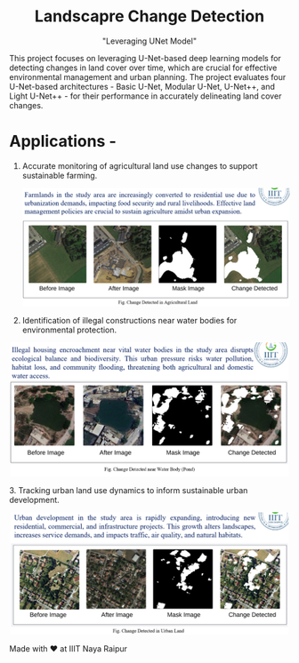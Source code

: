
 
<H1 align =center>Landscapre Change Detection </H1>
<p align =center>"Leveraging UNet Model"</p>
<p align="center">
<!--   <img width="200" src="images/Screenshot 2023-04-16 at 12.08.12 PM.png" alt="Material Bread logo"> -->
</p>

This project focuses on leveraging U-Net-based deep learning models for detecting changes in land cover over time, which are crucial for effective environmental management and urban planning.
The project evaluates four U-Net-based architectures - Basic U-Net, Modular U-Net, U-Net++, and Light U-Net++ - for their performance in accurately delineating land cover changes.

# Applications - 

1. Accurate monitoring of agricultural land use changes to support sustainable farming.
   <p align ="center" > <img width="500" src="images/1.png" alt="hjg"></p>
2.	Identification of illegal constructions near water bodies for environmental protection.
   <p align ="center" > <img width="500" src="images/2.png" alt="hjg"></p>
3.	Tracking urban land use dynamics to inform sustainable urban development.
   <p align ="center" > <img width="500" src="images/3.png" alt="hjg"></p>


Made with :heart: at IIIT Naya Raipur
